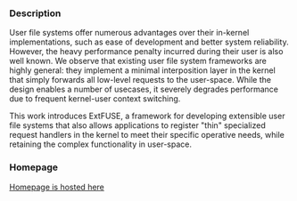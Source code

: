 ### Description

User file systems offer numerous advantages over their in-kernel
implementations, such as ease of development and better system reliability.
However, the heavy performance penalty incurred during their user is also well
known.  We observe that existing user file system frameworks are highly general:
they implement a minimal interposition layer in the kernel that simply forwards
all low-level requests to the user-space.  While the design enables a number of
usecases, it severely degrades performance due to frequent kernel-user context
switching.

This work introduces ExtFUSE, a framework for developing extensible user file
systems that also allows applications to register "thin" specialized request
handlers in the kernel to meet their specific operative needs, while retaining
the complex functionality in user-space. 

### Homepage

[Homepage is hosted here](https://extfuse.github.io)
